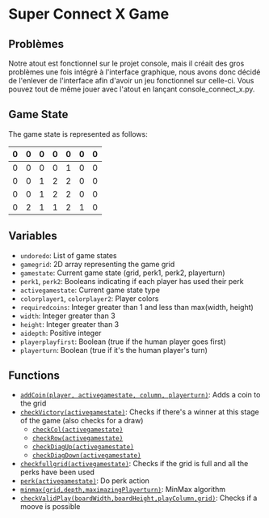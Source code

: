 # Super Connect X Game

## Problèmes
Notre atout est fonctionnel sur le projet console, mais il créait des gros problèmes une fois intégré à l'interface graphique, nous avons donc décidé de l'enlever de l'interface afin d'avoir un jeu fonctionnel sur celle-ci. Vous pouvez tout de même jouer avec l'atout en lançant console_connect_x.py. 

## Game State
The game state is represented as follows:</br>


| 0 | 0 | 0 | 0 | 0 | 0 | 0 |
|---|---|---|---|---|---|---|
| 0 | 0 | 0 | 0 | 1 | 0 | 0 |
| 0 | 0 | 1 | 2 | 2 | 0 | 0 |
| 0 | 0 | 1 | 2 | 2 | 0 | 0 |
| 0 | 2 | 1 | 1 | 2 | 1 | 0 |



## Variables
- `undoredo`: List of game states
- `gamegrid`: 2D array representing the game grid
- `gamestate`: Current game state (grid, perk1, perk2, playerturn)
- `perk1`, `perk2`: Booleans indicating if each player has used their perk
- `activegamestate`: Current game state type
- `colorplayer1`, `colorplayer2`: Player colors
- `requiredcoins`: Integer greater than 1 and less than max(width, height)
- `width`: Integer greater than 3
- `height`: Integer greater than 3
- `aidepth`: Positive integer
- `playerplayfirst`: Boolean (true if the human player goes first)
- `playerturn`: Boolean (true if it's the human player's turn)

## Functions
- [`addCoin(player, activegamestate, column, playerturn)`](./algorithms/addCoin.md): Adds a coin to the grid
- [`checkVictory(activegamestate)`](./algorithms/checkVictory.md): Checks if there's a winner at this stage of the game (also checks for a draw)
    - [`checkCol(activegamestate)`](./algorithms/checkCol.md)
    - [`checkRow(activegamestate)`](./algorithms/checkRow.md)
    - [`checkDiagUp(activegamestate)`](./algorithms/checkUpDiag.md)
    - [`checkDiagDown(activegamestate)`](./algorithms/checkDownDiag.md)
- [`checkfullgrid(activegamestate)`](./algorithms/checkFullGrid.md): Checks if the grid is full and all the perks have been used
- [`perk(activegamestate)`](./algorithms/perk): Do perk action
- [`minmax(grid,depth,maximazingPlayerturn)`](./algorithms/minmax.md): MinMax algorithm
- [`checkValidPlay(boardWidth,boardHeight,playColumn,grid)`](./algorithms/checkValidPlay.md): Checks if a moove is possible

  


